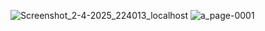 ![Screenshot_2-4-2025_224013_localhost](https://github.com/user-attachments/assets/403c9f7f-3cce-4e25-aeb1-e10ac703bc45)
![a_page-0001](https://github.com/user-attachments/assets/6c429b92-8f1e-447f-8e3f-30a3bdcc7227)
